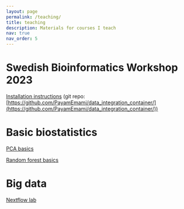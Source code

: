 ```yaml
---
layout: page
permalink: /teaching/
title: teaching
description: Materials for courses I teach
nav: true
nav_order: 5
---
```


# Swedish Bioinformatics Workshop 2023
[Installation instructions](/data_integration_container) (git repo: [https://github.com/PayamEmami/data_integration_container/](https://github.com/PayamEmami/data_integration_container/))



# Basic biostatistics

[PCA basics](/pca_basics)

[Random forest basics](/randomforest-basics)

# Big data

[Nextflow lab](https://github.com/PayamEmami/nextflow-course)
